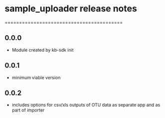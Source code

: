# sample_uploader release notes
=========================================

0.0.0
-----
* Module created by kb-sdk init

0.0.1
-----
* minimum viable version

0.0.2
-----
* includes options for csv/xls outputs of OTU data as separate app and as part of importer
